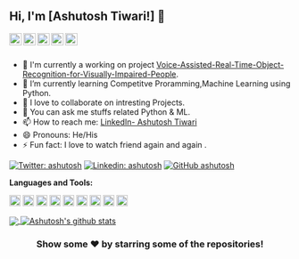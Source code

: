 ## Hi, I'm [Ashutosh Tiwari!] 👋

<!-- <p align="left"> <img src="https://komarev.com/ghpvc/?username=ashutoshtiwari&label=Views&color=blue&style=plastic" alt="ashutoshtiwari" /> </p> -->

<!-- <a href="https://twitter.com/ashutoshtiwari">
  <img align="left" alt="ashutoshtiwari's Twitter" width="22px" src="https://cdn.jsdelivr.net/npm/simple-icons@v3/icons/twitter.svg" />
</a>-->

<a href="https://www.linkedin.com/in/ashutosh-tiwari-4a7555159">
  <img align="left" alt="Ashutosh's Linkdein" width="22px" src="https://cdn.jsdelivr.net/npm/simple-icons@v3/icons/linkedin.svg" />
</a>

<a href="https://github.com/ashutoshtiwari-jnv">
  <img align="left" alt="Ashutosh's Github" width="22px" src="https://cdn.jsdelivr.net/npm/simple-icons@v3/icons/github.svg" />
</a>

 <a href="https://web.telegram.org/#/im?p=u777000_8955250229892882315">
  <img align="left" alt="Ashutosh's Telegram" width="22px" src="https://cdn.jsdelivr.net/npm/simple-icons@v3/icons/telegram.svg" />
</a> 

<a href="https://www.instagram.com/ashutoshtiwari26/">
  <img align="left" alt="Ashutosh's Instagram" width="22px" src="https://cdn.jsdelivr.net/npm/simple-icons@v3/icons/instagram.svg" />
</a>

<!--<a href="https://www.facebook.com/profile.php?id=100006362525816">
  <img align="left" alt="ashutoshtiwari's Facebook" width="22px" src="https://cdn.jsdelivr.net/npm/simple-icons@v3/icons/facebook.svg" />
</a>-->

<a href="https://www.youtube.com/channel/UC1HnmhGWgaIGJG2zqB_HUdA">
  <img align="left" alt="ashutoshtiwari's Youtube" width="22px" src="https://cdn.jsdelivr.net/npm/simple-icons@v3/icons/youtube.svg" />
</a>

<!--<a href="https://dev.to/ashutoshtiwari">
  <img src="https://d2fltix0v2e0sb.cloudfront.net/dev-badge.svg" alt="ashutoshtiwari's DEV Profile" height="30" width="30">
</a>-->

<br/>
<br/>


- 🔭 I'm currently a working on project [Voice-Assisted-Real-Time-Object-Recognition-for-Visually-Impaired-People](https://github.com/Voice-Assisted-Real-Time-Object-Recognition-for-Visually-Impaired-People).
- 🌱 I’m currently learning Competitve Proramming,Machine Learning using Python.
- 👯 I love to collaborate on intresting Projects.
- 💬 You can ask me stuffs related Python & ML.
- 📫 How to reach me: [LinkedIn- Ashutosh Tiwari](https://www.linkedin.com/in/ashutosh-tiwari-4a7555159)
- 😄 Pronouns: He/His
- ⚡ Fun fact: I love to watch friend again and again .

[![Twitter: ashutosh](https://img.shields.io/twitter/follow/ashutosh?style=social)](https://twitter.com/Ashutos78719075) [![Linkedin: ashutosh](https://img.shields.io/badge/-ashutosh-blue?style=flat-square&logo=Linkedin&logoColor=white&link=https://www.linkedin.com/in/ashutosh-tiwari-4a7555159)](https://www.linkedin.com/in/ashutosh-tiwari-4a7555159) [![GitHub ashutosh](https://img.shields.io/github/followers/ashutosh?label=follow&style=social)](https://github.com/ashutoshtiwari-jnv)

<!--[![website](https://img.shields.io/badge/PortfolioWebsite-ashutosh?style=flat-square&logo=google-chrome)](https://github.com/ashutoshtiwari-jnv)-->


**Languages and Tools:**  

<code><img height="20" src="https://www.techbaz.org/Course/img/c-logo.png"></code>
<code><img height="20" src="https://upload.wikimedia.org/wikipedia/commons/thumb/1/18/ISO_C%2B%2B_Logo.svg/1200px-ISO_C%2B%2B_Logo.svg.png"></code>
<code><img height="20" src="https://encrypted-tbn0.gstatic.com/images?q=tbn:ANd9GcRFCHi18uXFtRb1_q7pQIVxYlwqvhVzCzZ4PQ&usqp=CAU"></code>
<code><img height="20" src="https://hackr.io/tutorials/learn-html-5/logo/logo-html-5?ver=1555389548"></code>
<code><img height="20" src="https://upload.wikimedia.org/wikipedia/commons/thumb/d/d5/CSS3_logo_and_wordmark.svg/1200px-CSS3_logo_and_wordmark.svg.png"></code>
<code><img height="20" src="https://cdn.uconnectlabs.com/wp-content/uploads/sites/25/2020/04/J.png"></code>
<code><img height="20" src="https://miro.medium.com/max/622/1*grk7btEn0OJEQRKgG2Qs2A.png"></code>
<code><img height="20" src="https://d1.awsstatic.com/asset-repository/products/amazon-rds/1024px-MySQL.ff87215b43fd7292af172e2a5d9b844217262571.png"></code>
<code><img height="20" src="https://cdn-media-1.freecodecamp.org/images/0*CPTNvq87xG-sUGdx.png"></code>

<a href="https://github.com/ashutoshtiwari-jnv">
  <img align="center" src="https://github-readme-stats.vercel.app/api/top-langs/?username=ashutoshtiwari-jnv&theme=dark&hide_langs_below=1" />
</a>
<a href="https://github.com/ashutoshtiwari-jnv">
 <img align="center" src="https://github-readme-stats.vercel.app/api?username=ashutoshtiwari-jnv&show_icons=true&theme=dark&line_height=27" alt="Ashutosh's github stats"/>
</a>


<div align="center">

### Show some ❤️ by starring some of the repositories!

</div>
